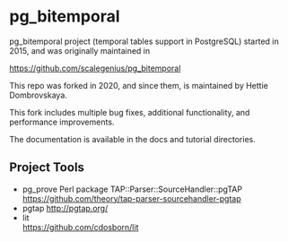 # pg\_bitemporal 

pg\_bitemporal project (temporal tables support in PostgreSQL) started in 2015, and was originally maintained in

https://github.com/scalegenius/pg_bitemporal

This repo was forked in 2020, and since them, is maintained by Hettie Dombrovskaya.

This fork includes multiple bug fixes, additional functionality, and performance improvements. 

The documentation is available in the docs and tutorial  directories. 

## Project Tools

* pg\_prove 
  Perl package TAP::Parser::SourceHandler::pgTAP
  https://github.com/theory/tap-parser-sourcehandler-pgtap
* pgtap 
  http://pgtap.org/
* lit  
  https://github.com/cdosborn/lit



